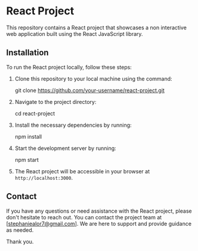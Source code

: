 # React Project

This repository contains a React project that showcases a non interactive web application built using the React JavaScript library.

## Installation

To run the React project locally, follow these steps:

1. Clone this repository to your local machine using the command:
   
   git clone https://github.com/your-username/react-project.git
   

2. Navigate to the project directory:
   
   cd react-project
   

3. Install the necessary dependencies by running:
   
   npm install
   
4. Start the development server by running:
   
   npm start
   
5. The React project will be accessible in your browser at `http://localhost:3000`.

## Contact

If you have any questions or need assistance with the React project, please don't hesitate to reach out. You can contact the project team at [stephaniealor7@gmail.com]. We are here to support and provide guidance as needed.

Thank you.

